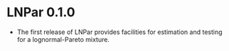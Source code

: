 # LNPar 0.1.0

* The first release of LNPar provides facilities for estimation and testing for a lognormal-Pareto mixture.
